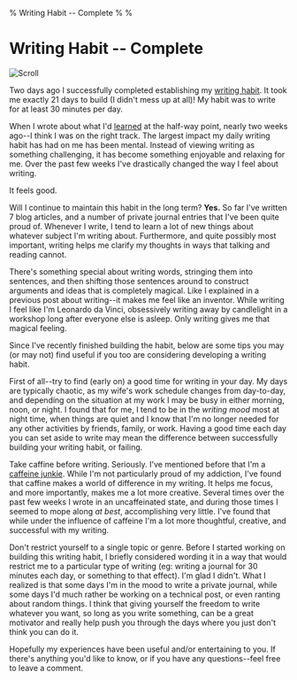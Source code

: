 % Writing Habit -- Complete
%
%

Writing Habit -- Complete
=========================

![Scroll](http://getfile7.posterous.com/getfile/files.posterous.com/temp-2012-01-02/mlshfogsBFkfrImdwcHHmxdiArwhezimyfktCjflevtCHrDFxhienGGJFFud/scroll.jpg.scaled696.jpg)

Two days ago I successfully completed establishing my [writing
habit](http://rdegges.com/establishing-a-writing-habit "Establishing a Writing Habit").
It took me exactly 21 days to build (I didn't mess up at all)! My habit
was to write for at least 30 minutes per day.

When I wrote about what I'd
[learned](http://rdegges.com/what-ive-learned-about-writing-so-far "What I've Learned About Writing (So Far)")
at the half-way point, nearly two weeks ago--I think I was on the right
track. The largest impact my daily writing habit has had on me has been
mental. Instead of viewing writing as something challenging, it has
become something enjoyable and relaxing for me. Over the past few weeks
I've drastically changed the way I feel about writing.

It feels good.

Will I continue to maintain this habit in the long term? **Yes.** So far
I've written 7 blog articles, and a number of private journal entries
that I've been quite proud of. Whenever I write, I tend to learn a lot
of new things about whatever subject I'm writing about. Furthermore, and
quite possibly most important, writing helps me clarify my thoughts in
ways that talking and reading cannot.

There's something special about writing words, stringing them into
sentences, and then shifting those sentences around to construct
arguments and ideas that is completely magical. Like I explained in a
previous post about writing--it makes me feel like an inventor. While
writing I feel like I'm Leonardo da Vinci, obsessively writing away by
candlelight in a workshop long after everyone else is asleep. Only
writing gives me that magical feeling.

Since I've recently finished building the habit, below are some tips you
may (or may not) find useful if you too are considering developing a
writing habit.

First of all--try to find (early on) a good time for writing in your
day. My days are typically chaotic, as my wife's work schedule changes
from day-to-day, and depending on the situation at my work I may be busy
in either morning, noon, or night. I found that for me, I tend to be in
the *writing mood* most at night time, when things are quiet and I know
that I'm no longer needed for any other activities by friends, family,
or work. Having a good time each day you can set aside to write may mean
the difference between successfully building your writing habit, or
failing.

Take caffine before writing. Seriously. I've mentioned before that I'm a
[caffeine
junkie](http://rdegges.com/my-use-and-abuse-of-caffine "My Use and Abuse of Caffeine").
While I'm not particularly proud of my addiction, I've found that
caffine makes a world of difference in my writing. It helps me focus,
and more importantly, makes me a lot more creative. Several times over
the past few weeks I wrote in an uncaffeinated state, and during those
times I seemed to mope along *at best*, accomplishing very little. I've
found that while under the influence of caffeine I'm a lot more
thoughtful, creative, and successful with my writing.

Don't restrict yourself to a single topic or genre. Before I started
working on building this writing habit, I briefly considered wording it
in a way that would restrict me to a particular type of writing (eg:
writing a journal for 30 minutes each day, or something to that effect).
I'm glad I didn't. What I realized is that some days I'm in the mood to
write a private journal, while some days I'd much rather be working on a
technical post, or even ranting about random things. I think that giving
yourself the freedom to write whatever you want, so long as you write
something, can be a great motivator and really help push you through the
days where you just don't think you can do it.

Hopefully my experiences have been useful and/or entertaining to you. If
there's anything you'd like to know, or if you have any questions--feel
free to leave a comment.
